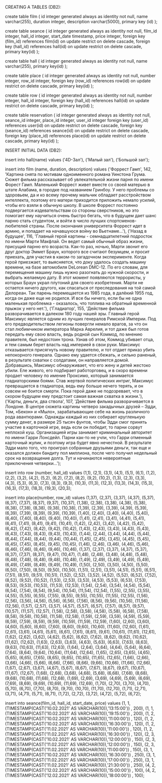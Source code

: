 CREATING A TABLES (DB2):


create table film (
id integer generated always as identity not null,
name varchar(255),
duration integer,
description varchar(5000),
primary key (id)
);

create table seance  (
id integer generated always as identity not null,
film_id integer,
hall_id integer,
start_date timestamp,
price integer,
foreign key (film_id) references film(id) on update restrict on delete cascade,
foreign key (hall_id) references hall(id) on update restrict on delete cascade,
primary key(id)
);

create table hall  (
id integer generated always as identity not null,
name varchar(255),
primary key(id)
);

create table place  (
id integer generated always as identity not null,
number integer,
row_id integer,
foreign key (row_id) references row(id) on update restrict on delete cascade,
primary key(id)
);

create table row  (
id integer generated always as identity not null,
number integer,
hall_id integer,
foreign key (hall_id) references hall(id) on update restrict on delete cascade,
primary key(id)
);

create table reservation  (
id integer generated always as identity not null,
seance_id integer,
place_id integer,
user_id integer foreign key (user_id) references user(id) on update restrict on delete cascade,
foreign key (seance_id) references seance(id) on update restrict on delete cascade,
foreign key (place_id) references place(id) on update restrict on delete cascade,
primary key(id)
);



INSERT INITIAL DATA (DB2):


insert into hall(name)
values 
('4D-Зал'), 
('Малый зал'), 
('Большой зал');

insert into film (name, duration, description)
values
('Форрест Гамп', 142, 'Картина снята по мотивам одноименного романа Уинстона Грума. Сюжет фильма рассказывает об увлекательной жизни парня по имени Форест Гамп.
Маленький Форрест живет вместе со своей матерью в штате Алабама, в городке под названием Гринбоу. У него проблемы со здоровьем, да и ко всему прочему мальчик обладает расстройством интеллекта, поэтому его матери приходится приложить немало усилий, чтобы его взяли в обычную школу. В школе Форрест постоянно подвергается издевательствам со стороны сверстников, но это помогает ему научиться очень быстро бегать, что в будущем дает шанс парню стать студентом, и войти в число лучших спортсменов-любителей страны. После окончания университета Форрест идет в армию, и попадает на начавшуюся войну во Вьетнаме...'),
('Назад в будущее', 116, 'Главный герой картины - семнадцатилетний подросток по имени Марти Макфлай. Он ведет самый обычный образ жизни, присущий парню его возраста. Как-то раз, ночью, Марти звонит его друг доктор Эммет Браун, которого все считают безумцем, и просит приехать, для участия в каком-то загадочном эксперименте. Когда герой приезжает, то выясняется, что доку удалось создать машину времени, на базе автомобиля DeLorean DMC-12. По его словам, для перемещения машину лишь нужно разогнать до нужной скорости, и выбрать желаемую дату. В этот момент появляются террористы, у которых Браун украл плутоний для своего изобретения. Марти не остается ничего другого, как спасаться от преследования на той самой Делореан. Так парень перемещается из 1985 года, в далёкий 1955 год, когда он даже еще не родился. И все бы ничего, если бы не одна маленькая проблемка - оказалось, что топлива на обратный временной прыжок у него нет.'),
('Гладиатор', 155, 'Действие фильма разворачивается в далеком 180 году нашей эры. Главный герой Максимус является одним из лучших генералов Римской Империи. Под его предводительством легионы повергли немало врагов, за что он стал любимчиком императора Марка Аврелия, и тот даже был готов передать ему свою власть, ведь родной сын Коммод, по мнению правителя, был недостоин трона. Узнав об этом, Коммод убивает отца, и тем самым берет власть над империей в свои руки. Максимус отказывается присягнуть новому правителю, и тот отдает приказ убить непокорного генерала. Однако ему удается сбежать, и сильно раненый, в результате схватки с солдатами, он направляется домой. Добравшись, Максимус обнаруживает, что его жену и детей жестоко убили. Еле живого, его подбирает работорговец, и в скоро времени продает человеку по имение Проксимо, который занимается гладиаторскими боями. Став жертвой политических интриг, Максимус превращается в гладиатора, ведь ему больше нечего терять, и он совсем не боится смерти. Пока герой даже не подозревает, что в скором будущем ему предстоит самая важная схватка в жизни.'),
('Карты, деньги, два ствола', 107, 'Действие фильма разворачивается в Лондоне. В центре сюжета картины четверо закадычных друзей – Эдди, Том, «Бекон» и «Мыло», зарабатывающие себе на жизнь различного рода авантюрами. Однажды каждый из них собирает кругленькую сумму денег, в размере 25 тысяч фунтов, чтобы Эдди смог принять участие в карточной игре, ведь если он победит, то парни сорвут неплохой куш. Организацией игры занимает криминальный авторитет по имени Гарри Лонсдейл. Парни как-то не учли, что Гарри отменный карточный жулик, и поэтому игра будет явно нечестной. В результате Эдди мало того, что проиграл собранные друзьями деньги, так еще и оказался должен бандиту пол миллиона, после чего получил недельный срок на возвращение долга. Тут и начинаются невероятные приключения четверки…');

insert into row (number, hall_id)
values
(1,1), (2,1), (3,1), (4,1), (5,1), (6,1), 
(1,2), (2,2), (3,2), (4,2), (5,2), (6,2), (7,2), (8,2), (9,2), (10,2), 
(1,3), (2,3), (3,3), (4,3), (5,3),  (6,3), (7,3), (8,3), (9,3), (10,3), (11,3), (12,3), (13,3), (14,3), (15,3), (16,3), (17,3), (18,3), (19,3), (20,3);

insert into place(number, row_id)
values
(1,37), (2,37), (3,37), (4,37), (5,37), (6,37), (7,37), (8,37), (9,37), (10,37),
(1,38), (2,38), (3,38), (4,38), (5,38), (6,38), (7,38), (8,38), (9,38), (10,38),
(1,39), (2,39), (3,39), (4,39), (5,39), (6,39), (7,39), (8,39), (9,39), (10,39),
(1,40), (2,40), (3,40), (4,40), (5,40), (6,40), (7,40), (8,40), (9,40), (10,40),
(1,41), (2,41), (3,41), (4,41), (5,41), (6,41), (7,41), (8,41), (9,41), (10,41),
(1,42), (2,42), (3,42), (4,42), (5,42), (6,42), (7,42), (8,42), (9,42), (10,42),
(1,43), (2,43), (3,43), (4,43), (5,43), (6,43), (7,43), (8,43), (9,43), (10,43),
(1,44), (2,44), (3,44), (4,44), (5,44), (6,44), (7,44), (8,44), (9,44), (10,44),
(1,45), (2,45), (3,45), (4,45), (5,45), (6,45), (7,45), (8,45), (9,45), (10,45),
(1,46), (2,46), (3,46), (4,46), (5,46), (6,46), (7,46), (8,46), (9,46), (10,46),
(1,37), (2,37), (3,37), (4,37), (5,37), (6,37), (7,37), (8,37), (9,47), (10,47),
(1,48), (2,48), (3,48), (4,48), (5,48), (6,48), (7,48), (8,48), (9,48), (10,48),
(1,49), (2,49), (3,49), (4,49), (5,49), (6,49), (7,49), (8,49), (9,49), (10,49),
(1,50), (2,50), (3,50), (4,50), (5,50), (6,50), (7,50), (8,50), (9,50), (10,50),
(1,51), (2,51), (3,51), (4,51), (5,51), (6,51), (7,51), (8,51), (9,51), (10,51),
(1,52), (2,52), (3,52), (4,52), (5,52), (6,52), (7,52), (8,52), (9,52), (10,52),
(1,53), (2,53), (3,53), (4,53), (5,53), (6,53), (7,53), (8,53), (9,53), (10,53), (11,53), (12,53),
(1,54), (2,54), (3,54), (4,54), (5,54), (6,54), (7,54), (8,54), (9,54), (10,54), (11,54), (12,54),
(1,55), (2,55), (3,55), (4,55), (5,55), (6,55), (7,55), (8,55), (9,55), (10,55), (11,55), (12,55),
(1,56), (2,56), (3,56), (4,56), (5,56), (6,56), (7,56), (8,56), (9,56), (10,56), (11,56), (12,56),
(1,57), (2,57), (3,57), (4,57), (5,57), (6,57), (7,57), (8,57), (9,57), (10,57), (11,57), (12,57),
(1,58), (2,58), (3,58), (4,58), (5,58), (6,58), (7,58), (8,58), (9,58), (10,58), (11,58), (12,58),
(1,59), (2,59), (3,59), (4,59), (5,59), (6,59), (7,59), (8,59), (9,59), (10,59), (11,59), (12,59),
(1,60), (2,60), (3,60), (4,60), (5,60), (6,60), (7,60), (8,60), (9,60), (10,60), (11,60), (12,60),
(1,61), (2,61), (3,61), (4,61), (5,61), (6,61), (7,61), (8,61), (9,61), (10,61), (11,61), (12,61),
(1,62), (2,62), (3,62), (4,62), (5,62), (6,62), (7,62), (8,62), (9,62), (10,62), (11,62), (12,62),
(1,63), (2,63), (3,63), (4,63), (5,63), (6,63), (7,63), (8,63), (9,63), (10,63), (11,63), (12,63),
(1,64), (2,64), (3,64), (4,64), (5,64), (6,64), (7,64), (8,64), (9,64), (10,64), (11,64), (12,64),
(1,65), (2,65), (3,65), (4,65), (5,65), (6,65), (7,65), (8,65), (9,65), (10,65), (11,65), (12,65),
(1,66), (2,66), (3,66), (4,66), (5,66), (6,66), (7,66), (8,66), (9,66), (10,66), (11,66), (12,66),
(1,67), (2,67), (3,67), (4,67), (5,67), (6,67), (7,67), (8,67), (9,67), (10,67), (11,67), (12,67),
(1,68), (2,68), (3,68), (4,68), (5,68), (6,68), (7,68), (8,68), (9,68), (10,68), (11,68), (12,68),
(1,69), (2,69), (3,69), (4,69), (5,69), (6,69), (7,69), (8,69), (9,69), (10,69), (11,69), (12,69),
(1,70), (2,70), (3,70), (4,70), (5,70), (6,70), (7,70), (8,70), (9,70), (10,70), (11,70), (12,70),
(1,71), (2,71), (3,71), (4,71), (5,71), (6,71), 
(1,72), (2,72), (3,72), (4,72), (5,72), (6,72);


insert into seance(film_id, hall_id, start_date, price)
values
(1, 1, (TIMESTAMP(CAST('10.02.2021' AS VARCHAR(10)),'13:15:00')) , 200),
(1, 1, (TIMESTAMP(CAST('10.02.2021' AS VARCHAR(10)),'19:15:00')) , 200),
(1, 2, (TIMESTAMP(CAST('10.02.2021' AS VARCHAR(10)),'11:00:00')) , 120),
(1, 2, (TIMESTAMP(CAST('10.02.2021' AS VARCHAR(10)),'16:30:00')) , 120),
(1, 2, (TIMESTAMP(CAST('11.02.2021' AS VARCHAR(10)),'11:00:00')) , 120),
(1, 2, (TIMESTAMP(CAST('11.02.2021' AS VARCHAR(10)),'16:30:00')) , 120),
(2, 3, (TIMESTAMP(CAST('10.02.2021' AS VARCHAR(10)),'12:00:00')) , 150),
(2, 3, (TIMESTAMP(CAST('11.02.2021' AS VARCHAR(10)),'12:00:00')) , 150),
(2, 3, (TIMESTAMP(CAST('11.02.2021' AS VARCHAR(10)),'11:00:00')) , 150),
(3, 1, (TIMESTAMP(CAST('10.02.2021' AS VARCHAR(10)),'16:30:00')) , 250),
(3, 1, (TIMESTAMP(CAST('11.02.2021' AS VARCHAR(10)),'17:00:00')) , 250),
(3, 1, (TIMESTAMP(CAST('11.02.2021' AS VARCHAR(10)),'21:30:00')) , 250),
(4, 2, (TIMESTAMP(CAST('12.02.2021' AS VARCHAR(10)),'15:00:00')) , 100),
(4, 2, (TIMESTAMP(CAST('12.02.2021' AS VARCHAR(10)),'18:00:00')) , 100);